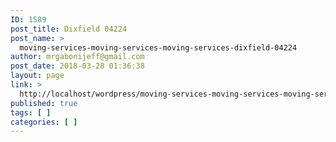 ```yaml
---
ID: 1589
post_title: Dixfield 04224
post_name: >
  moving-services-moving-services-moving-services-dixfield-04224
author: mrgabonijeff@gmail.com
post_date: 2018-03-28 01:36:38
layout: page
link: >
  http://localhost/wordpress/moving-services-moving-services-moving-services-dixfield-04224/
published: true
tags: [ ]
categories: [ ]
---
```

